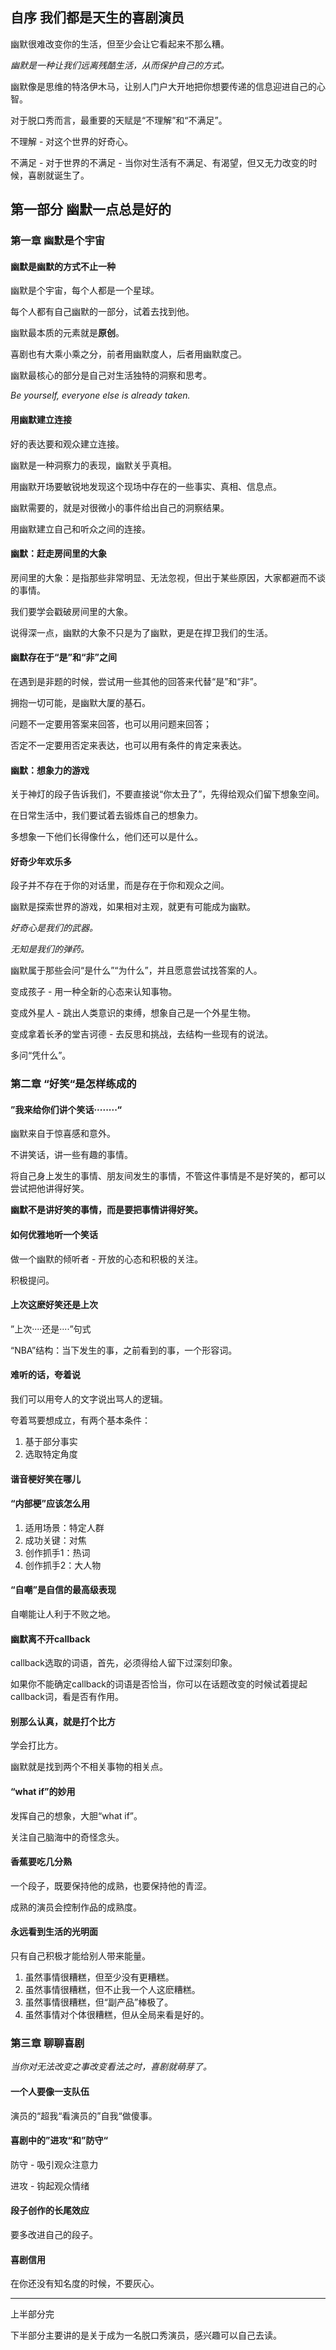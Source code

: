 ## 自序 我们都是天生的喜剧演员

幽默很难改变你的生活，但至少会让它看起来不那么糟。

*幽默是一种让我们远离残酷生活，从而保护自己的方式。*

幽默像是思维的特洛伊木马，让别人门户大开地把你想要传递的信息迎进自己的心智。

对于脱口秀而言，最重要的天赋是“不理解”和“不满足”。

不理解 - 对这个世界的好奇心。

不满足 - 对于世界的不满足 - 当你对生活有不满足、有渴望，但又无力改变的时候，喜剧就诞生了。

## 第一部分 幽默一点总是好的

### 第一章 幽默是个宇宙

#### 幽默是幽默的方式不止一种

幽默是个宇宙，每个人都是一个星球。

每个人都有自己幽默的一部分，试着去找到他。

幽默最本质的元素就是**原创**。

喜剧也有大乘小乘之分，前者用幽默度人，后者用幽默度己。

幽默最核心的部分是自己对生活独特的洞察和思考。

*Be yourself, everyone else is already taken.*

#### 用幽默建立连接

好的表达要和观众建立连接。

幽默是一种洞察力的表现，幽默关乎真相。

用幽默开场要敏锐地发现这个现场中存在的一些事实、真相、信息点。

幽默需要的，就是对很微小的事件给出自己的洞察结果。

用幽默建立自己和听众之间的连接。

#### 幽默：赶走房间里的大象

房间里的大象：是指那些非常明显、无法忽视，但出于某些原因，大家都避而不谈的事情。

我们要学会戳破房间里的大象。

说得深一点，幽默的大象不只是为了幽默，更是在捍卫我们的生活。

#### 幽默存在于“是”和“非”之间

在遇到是非题的时候，尝试用一些其他的回答来代替“是”和“非”。

拥抱一切可能，是幽默大厦的基石。

问题不一定要用答案来回答，也可以用问题来回答；

否定不一定要用否定来表达，也可以用有条件的肯定来表达。

#### 幽默：想象力的游戏

关于神灯的段子告诉我们，不要直接说“你太丑了”，先得给观众们留下想象空间。

在日常生活中，我们要试着去锻炼自己的想象力。

多想象一下他们长得像什么，他们还可以是什么。

#### 好奇少年欢乐多

段子并不存在于你的对话里，而是存在于你和观众之间。

幽默是探索世界的游戏，如果相对主观，就更有可能成为幽默。

*好奇心是我们的武器。*

*无知是我们的弹药。*

幽默属于那些会问“是什么”“为什么”，并且愿意尝试找答案的人。

变成孩子 - 用一种全新的心态来认知事物。

变成外星人 - 跳出人类意识的束缚，想象自己是一个外星生物。

变成拿着长矛的堂吉诃德 - 去反思和挑战，去结构一些现有的说法。

多问“凭什么”。

### 第二章 “好笑“是怎样练成的

#### ”我来给你们讲个笑话········“

幽默来自于惊喜感和意外。

不讲笑话，讲一些有趣的事情。

将自己身上发生的事情、朋友间发生的事情，不管这件事情是不是好笑的，都可以尝试把他讲得好笑。

**幽默不是讲好笑的事情，而是要把事情讲得好笑。**

#### 如何优雅地听一个笑话

做一个幽默的倾听者 - 开放的心态和积极的关注。

积极提问。

#### 上次这麽好笑还是上次

”上次····还是····”句式

“NBA”结构：当下发生的事，之前看到的事，一个形容词。

#### 难听的话，夸着说

我们可以用夸人的文字说出骂人的逻辑。

夸着骂要想成立，有两个基本条件：
1. 基于部分事实
2. 选取特定角度

#### 谐音梗好笑在哪儿

#### “内部梗”应该怎么用

1. 适用场景：特定人群
2. 成功关键：对焦
3. 创作抓手1：热词
4. 创作抓手2：大人物

#### “自嘲”是自信的最高级表现

自嘲能让人利于不败之地。

#### 幽默离不开callback

callback选取的词语，首先，必须得给人留下过深刻印象。

如果你不能确定callback的词语是否恰当，你可以在话题改变的时候试着提起callback词，看是否有作用。

#### 别那么认真，就是打个比方

学会打比方。

幽默就是找到两个不相关事物的相关点。

#### “what if”的妙用

发挥自己的想象，大胆“what if”。

关注自己脑海中的奇怪念头。

#### 香蕉要吃几分熟

一个段子，既要保持他的成熟，也要保持他的青涩。

成熟的演员会控制作品的成熟度。

#### 永远看到生活的光明面

只有自己积极才能给别人带来能量。

1. 虽然事情很糟糕，但至少没有更糟糕。
2. 虽然事情很糟糕，但不止我一个人这麽糟糕。
3. 虽然事情很糟糕，但“副产品”棒极了。
4. 虽然事情对个体很糟糕，但从全局来看是好的。

### 第三章 聊聊喜剧

*当你对无法改变之事改变看法之时，喜剧就萌芽了。*

#### 一个人要像一支队伍

演员的“超我“看演员的”自我“做傻事。

#### 喜剧中的”进攻“和”防守“

防守 - 吸引观众注意力

进攻 - 钩起观众情绪

#### 段子创作的长尾效应

要多改进自己的段子。

#### 喜剧信用

在你还没有知名度的时候，不要灰心。

---

上半部分完

下半部分主要讲的是关于成为一名脱口秀演员，感兴趣可以自己去读。